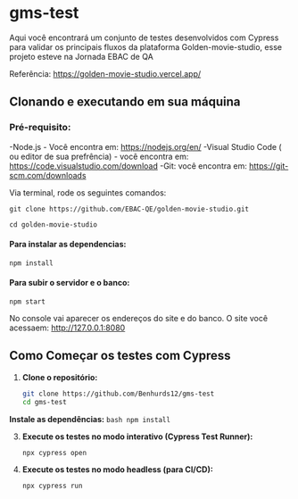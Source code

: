 # gms-test

Aqui você encontrará um conjunto de testes desenvolvidos com Cypress para validar os principais fluxos da plataforma Golden-movie-studio, esse projeto esteve na Jornada EBAC de QA 

Referência: https://golden-movie-studio.vercel.app/

## Clonando e executando em sua máquina

### Pré-requisito:

-Node.js - Você encontra em: https://nodejs.org/en/
-Visual Studio Code ( ou editor de sua prefrência) - você encontra em: https://code.visualstudio.com/download
-Git: você encontra em: https://git-scm.com/downloads

Via terminal, rode os seguintes comandos:
```  
git clone https://github.com/EBAC-QE/golden-movie-studio.git
```
```
cd golden-movie-studio
```

#### Para instalar as dependencias:
```
npm install 
```

#### Para subir o servidor e o banco:
```
npm start
```

No console vai aparecer os endereços do site e do banco. 
O site você acessaem: http://127.0.0.1:8080

## Como Começar os testes com Cypress

1.  **Clone o repositório:**
    ```bash
    git clone https://github.com/Benhurds12/gms-test
    cd gms-test
    ```
**Instale as dependências:**
    ```bash
    npm install
    ```

3.  **Execute os testes no modo interativo (Cypress Test Runner):**
    ```bash
    npx cypress open
    ```

4.  **Execute os testes no modo headless (para CI/CD):**
    ```bash
    npx cypress run
    ```
